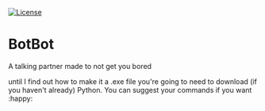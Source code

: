 [![License](https://img.shields.io/badge/License-GPL-orange)](https://github.com/Alpher-Dark/BotBot/blob/main/LICENSE)

# BotBot
A talking partner made to not get you bored

until I find out how to make it a .exe file you're going to need to download (if you haven't already) Python.
You can suggest your commands if you want :happy:
